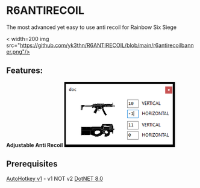 # R6ANTIRECOIL
The most advanced yet easy to use anti recoil for Rainbow Six Siege

< width=200 img src="https://github.com/yk3thn/R6ANTIRECOIL/blob/main/r6antirecoilbanner.png"/>

## Features:

**Adjustable Anti Recoil**
<img src="https://github.com/yk3thn/R6ANTIRECOIL/blob/main/adjustableantirecoil.PNG"/>

## Prerequisites

[AutoHotkey v1](https://www.autohotkey.com) - v1 NOT v2
[DotNET 8.0](https://dotnet.microsoft.com/en-us/download/dotnet/thank-you/runtime-desktop-8.0.7-windows-x64-installer)
